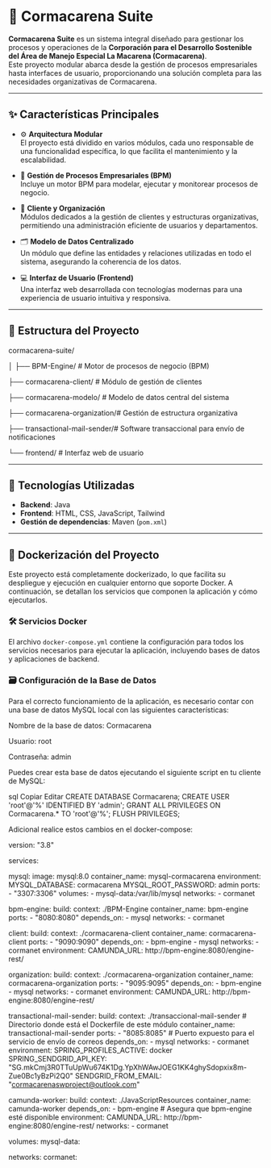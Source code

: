 # 🌿 Cormacarena Suite

**Cormacarena Suite** es un sistema integral diseñado para gestionar los procesos y operaciones de la **Corporación para el Desarrollo Sostenible del Área de Manejo Especial La Macarena (Cormacarena)**.  
Este proyecto modular abarca desde la gestión de procesos empresariales hasta interfaces de usuario, proporcionando una solución completa para las necesidades organizativas de Cormacarena.

---

## ✨ Características Principales

- ⚙️ **Arquitectura Modular**  
  El proyecto está dividido en varios módulos, cada uno responsable de una funcionalidad específica, lo que facilita el mantenimiento y la escalabilidad.

- 🔄 **Gestión de Procesos Empresariales (BPM)**  
  Incluye un motor BPM para modelar, ejecutar y monitorear procesos de negocio.

- 👥 **Cliente y Organización**  
  Módulos dedicados a la gestión de clientes y estructuras organizativas, permitiendo una administración eficiente de usuarios y departamentos.

- 🗂️ **Modelo de Datos Centralizado**  
  Un módulo que define las entidades y relaciones utilizadas en todo el sistema, asegurando la coherencia de los datos.

- 💻 **Interfaz de Usuario (Frontend)**  
  Una interfaz web desarrollada con tecnologías modernas para una experiencia de usuario intuitiva y responsiva.

---

## 🧱 Estructura del Proyecto
cormacarena-suite/

│
├── BPM-Engine/ # Motor de procesos de negocio (BPM)

├── cormacarena-client/ # Módulo de gestión de clientes

├── cormacarena-modelo/ # Modelo de datos central del sistema

├── cormacarena-organization/# Gestión de estructura organizativa

├── transactional-mail-sender/# Software transaccional para envío de notificaciones

└── frontend/ # Interfaz web de usuario

---

## 🚀 Tecnologías Utilizadas

- **Backend**: Java
- **Frontend**: HTML, CSS, JavaScript, Tailwind
- **Gestión de dependencias**: Maven (`pom.xml`)

---

## 🐳 Dockerización del Proyecto

Este proyecto está completamente dockerizado, lo que facilita su despliegue y ejecución en cualquier entorno que soporte Docker. A continuación, se detallan los servicios que componen la aplicación y cómo ejecutarlos.

### 🛠️ Servicios Docker

El archivo `docker-compose.yml` contiene la configuración para todos los servicios necesarios para ejecutar la aplicación, incluyendo bases de datos y aplicaciones de backend.

### 🗃️ Configuración de la Base de Datos
Para el correcto funcionamiento de la aplicación, es necesario contar con una base de datos MySQL local con las siguientes características:

Nombre de la base de datos: Cormacarena

Usuario: root

Contraseña: admin

Puedes crear esta base de datos ejecutando el siguiente script en tu cliente de MySQL:

sql
Copiar
Editar
CREATE DATABASE Cormacarena;
CREATE USER 'root'@'%' IDENTIFIED BY 'admin';
GRANT ALL PRIVILEGES ON Cormacarena.* TO 'root'@'%';
FLUSH PRIVILEGES;

Adicional realice estos cambios en el docker-compose:

version: "3.8"

services:

  mysql:
    image: mysql:8.0
    container_name: mysql-cormacarena
    environment:
      MYSQL_DATABASE: cormacarena
      MYSQL_ROOT_PASSWORD: admin
    ports:
      - "3307:3306"
    volumes:
      - mysql-data:/var/lib/mysql
    networks:
      - cormanet

  bpm-engine:
    build:
      context: ./BPM-Engine
    container_name: bpm-engine
    ports:
      - "8080:8080"
    depends_on:
      - mysql
    networks:
      - cormanet

  client:
    build:
      context: ./cormacarena-client
    container_name: cormacarena-client
    ports:
      - "9090:9090"
    depends_on:
      - bpm-engine
      - mysql
    networks:
      - cormanet
    environment:
      CAMUNDA_URL: http://bpm-engine:8080/engine-rest/


  organization:
    build:
      context: ./cormacarena-organization
    container_name: cormacarena-organization
    ports:
      - "9095:9095"
    depends_on:
      - bpm-engine
      - mysql
    networks:
      - cormanet
    environment:
      CAMUNDA_URL: http://bpm-engine:8080/engine-rest/

  transactional-mail-sender:
    build:
      context: ./transaccional-mail-sender  # Directorio donde está el Dockerfile de este módulo
    container_name: transactional-mail-sender
    ports:
      - "8085:8085"  # Puerto expuesto para el servicio de envío de correos
    depends_on:
      - mysql
    networks:
      - cormanet
    environment:
      SPRING_PROFILES_ACTIVE: docker
      SPRING_SENDGRID_API_KEY: "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"
      SENDGRID_FROM_EMAIL: "cormacarenaswproject@outlook.com"

  camunda-worker:
    build:
      context: ./JavaScriptResources
    container_name: camunda-worker
    depends_on:
      - bpm-engine  # Asegura que bpm-engine esté disponible
    environment:
      CAMUNDA_URL: http://bpm-engine:8080/engine-rest/
    networks:
      - cormanet

volumes:
  mysql-data:

networks:
  cormanet:
